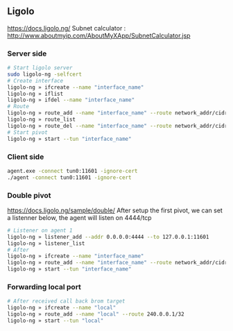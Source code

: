 ## Ligolo
https://docs.ligolo.ng/
Subnet calculator : http://www.aboutmyip.com/AboutMyXApp/SubnetCalculator.jsp
### Server side
```bash
# Start ligolo server
sudo ligolo-ng -selfcert
# Create interface
ligolo-ng » ifcreate --name "interface_name"
ligolo-ng » iflist
ligolo-ng » ifdel --name "interface_name"
# Route
ligolo-ng » route_add --name "interface_name" --route network_addr/cidr
ligolo-ng » route_list
ligolo-ng » route_del --name "interface_name" --route network_addr/cidr
# Start pivot
ligolo-ng » start --tun "interface_name"
```

### Client side
```bash
agent.exe -connect tun0:11601 -ignore-cert
./agent -connect tun0:11601 -ignore-cert
```

### Double pivot
https://docs.ligolo.ng/sample/double/
After setup the first pivot, we can set a listenner below, the agent will listen on 4444/tcp
```bash
# Listener on agent 1
ligolo-ng » listener_add --addr 0.0.0.0:4444 --to 127.0.0.1:11601
ligolo-ng » listener_list
# After 
ligolo-ng » ifcreate --name "interface_name"
ligolo-ng » route_add --name "interface_name" --route network_addr/cidr
ligolo-ng » start --tun "interface_name"
```

### Forwarding local port
```bash
# After received call back brom target
ligolo-ng » ifcreate --name "local"
ligolo-ng » route_add --name "local" --route 240.0.0.1/32
ligolo-ng » start --tun "local"
```
